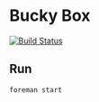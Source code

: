 # Bucky Box

[![Build Status](https://snap-ci.com/75IDuPNG4eq0ZaCmSFhDSFob3XuIg767sXaQMaGXx8k/build_image)](https://snap-ci.com/enspiral/bucky_box/branch/master)

## Run

`foreman start`

